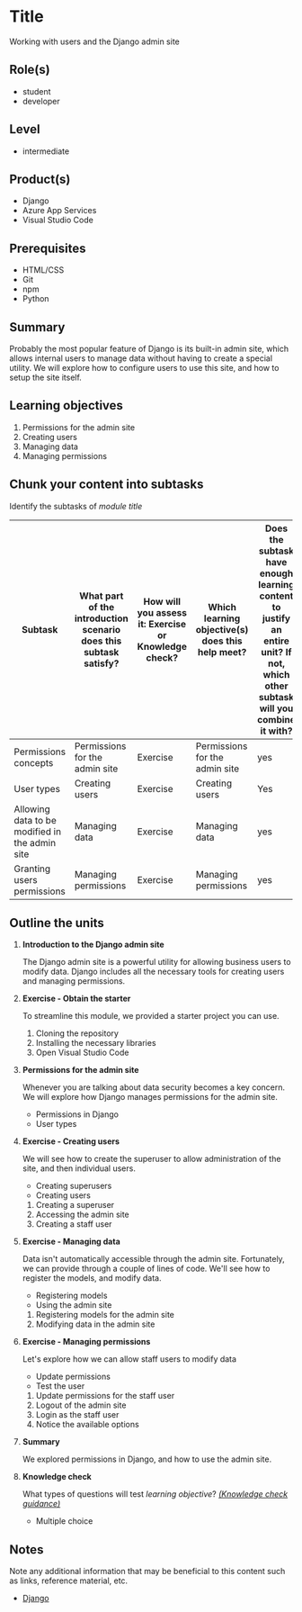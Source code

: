 # Title

Working with users and the Django admin site

## Role(s)

- student
- developer

## Level

- intermediate

## Product(s)

- Django
- Azure App Services
- Visual Studio Code

## Prerequisites

- HTML/CSS
- Git
- npm
- Python

## Summary

Probably the most popular feature of Django is its built-in admin site, which allows internal users to manage data without having to create a special utility. We will explore how to configure users to use this site, and how to setup the site itself.

## Learning objectives

1. Permissions for the admin site
2. Creating users
3. Managing data
4. Managing permissions

## Chunk your content into subtasks

Identify the subtasks of *module title*

| Subtask | What part of the introduction scenario does this subtask satisfy? | How will you assess it: **Exercise or Knowledge check**? | Which learning objective(s) does this help meet? | Does the subtask have enough learning content to justify an entire unit? If not, which other subtask will you combine it with? |
| ---- | ---- | ---- | ---- | ---- |
| Permissions concepts | Permissions for the admin site | Exercise | Permissions for the admin site | yes |
| User types | Creating users | Exercise | Creating users | Yes |
| Allowing data to be modified in the admin site | Managing data | Exercise | Managing data | yes |
| Granting users permissions | Managing permissions | Exercise | Managing permissions | yes |

## Outline the units

1. **Introduction to the Django admin site**

    The Django admin site is a powerful utility for allowing business users to modify data. Django includes all the necessary tools for creating users and managing permissions.

1. **Exercise - Obtain the starter**

    To streamline this module, we provided a starter project you can use.

    1. Cloning the repository
    2. Installing the necessary libraries
    3. Open Visual Studio Code

1. **Permissions for the admin site**

    Whenever you are talking about data security becomes a key concern. We will explore how Django manages permissions for the admin site.

    - Permissions in Django
    - User types

1. **Exercise - Creating users**

    We will see how to create the superuser to allow administration of the site, and then individual users.

    - Creating superusers
    - Creating users

    1. Creating a superuser
    2. Accessing the admin site
    3. Creating a staff user

1. **Exercise - Managing data**

    Data isn't automatically accessible through the admin site. Fortunately, we can provide through a couple of lines of code. We'll see how to register the models, and modify data.

    - Registering models
    - Using the admin site

    1. Registering models for the admin site
    2. Modifying data in the admin site

1. **Exercise - Managing permissions**

    Let's explore how we can allow staff users to modify data

    - Update permissions
    - Test the user

    1. Update permissions for the staff user
    2. Logout of the admin site
    3. Login as the staff user
    4. Notice the available options

1. **Summary**

    We explored permissions in Django, and how to use the admin site.

1. **Knowledge check**

    What types of questions will test *learning objective*? *[(Knowledge check guidance)](https://review.docs.microsoft.com/learn-docs/docs/id-guidance-knowledge-check)*

    - Multiple choice

## Notes

Note any additional information that may be beneficial to this content such as links, reference material, etc.

- [Django](https://docs.djangoproject.com/)
